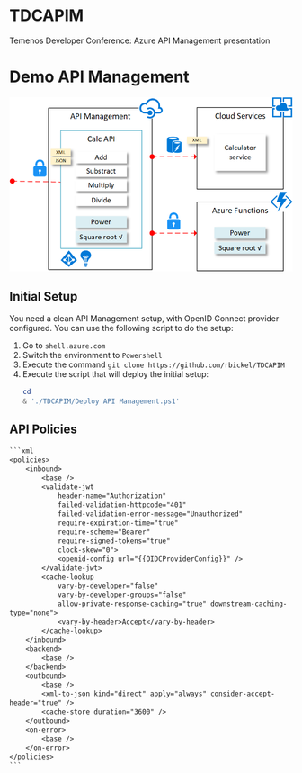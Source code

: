 # TDCAPIM
Temenos Developer Conference: Azure API Management presentation

# Demo API Management

![TDC 2019 API Management demo](https://raw.githubusercontent.com/rbickel/TDCAPIM/master/APIManagement%20Demo.png)

## Initial Setup
You need a clean API Management setup, with OpenID Connect provider configured. You can use the following script to do the setup:

1. Go to `shell.azure.com`
2. Switch the environment to `Powershell`
3. Execute the command `git clone https://github.com/rbickel/TDCAPIM`
4. Execute the script that will deploy the initial setup:
    ``` powershell
    cd
    & './TDCAPIM/Deploy API Management.ps1'
    ```

## API Policies

    ```xml
    <policies>
        <inbound>
            <base />
            <validate-jwt 
                header-name="Authorization" 
                failed-validation-httpcode="401" 
                failed-validation-error-message="Unauthorized" 
                require-expiration-time="true" 
                require-scheme="Bearer" 
                require-signed-tokens="true" 
                clock-skew="0">
                <openid-config url="{{OIDCProviderConfig}}" />
            </validate-jwt>
            <cache-lookup 
                vary-by-developer="false" 
                vary-by-developer-groups="false" 
                allow-private-response-caching="true" downstream-caching-type="none">
                <vary-by-header>Accept</vary-by-header>
            </cache-lookup>
        </inbound>
        <backend>
            <base />
        </backend>
        <outbound>
            <base />
            <xml-to-json kind="direct" apply="always" consider-accept-header="true" />
            <cache-store duration="3600" />
        </outbound>
        <on-error>
            <base />
        </on-error>
    </policies>
    ```
